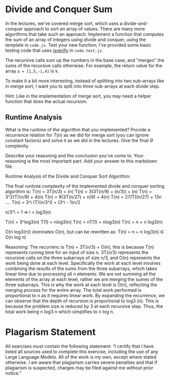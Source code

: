 # Divide and Conquer Sum

In the lectures, we've covered merge sort, which uses a divide-and-conquer
approach to sort an array of values. There are many more algorithms that take
such an approach. Implement a function that computes the sum of an array of
integers using divide and conquer, using the template in `code.js`. Test your
new function; I've provided some basic testing code that uses
[jsverify](https://jsverify.github.io/) in `code.test.js`.

The recursive calls sum up the numbers in the base case, and "merges" the sums
of the recursive calls otherwise. For example, the return value for the array `a
= [1,5,-1,4]` is `9`.

To make it a bit more interesting, instead of splitting into two sub-arrays like
in merge sort, I want you to split into *three* sub-arrays at each divide step.

Hint: Like in the implementation of merge sort, you may need a helper function
that does the actual recursion.

## Runtime Analysis

What is the runtime of the algorithm that you implemented? Provide a recurrence
relation for $T(n)$ as we did for merge sort (you can ignore constant factors)
and solve it as we did in the lectures. Give the final $\Theta$ complexity.

Describe your reasoning and the conclusion you've come to. Your reasoning is the
most important part. Add your answer to this markdown file.


Runtime Analysis of the Divide and Conquer Sort Algorithm:

The final runtime complexity of the implemented divide and conquer sorting algorithm is:
T(n) = 3T(n/3) + (n)
T(n) = 3(3T(n/9) + (n/3)) + (n)
T(n) = 3^2(T)(n/9) + 4(n)
T(n) = 9(3T(n/27) + n/9) + 4(n) 
T(n) = 27(T)(n/27) + 13n
....
T(n) = 3^i (T)(n/3^i) + (3^i - 1)n/2

n/3^i = 1  => i = log3(n)

T(n) = 3^log3(n) T(1) + nlog3(n)
T(n) = nT(1) + nlog3(n) 
T(n) = n + n log3(n)

O(n log3(n)) dominates O(n), but can be rewritten as:
T(n) = n + n log3(n) ∈ O(n log n)



Reasoning:
The recurrenc is T(n) = 3T(n/3) + O(n), this is because T(n) represents
runnng time for an input of size n. 3T(n/3) represents the recursive calls
on the three subarrays of size n/3, and O(n) represents the work being done at each level. Specifically
the work at each level involves combining the results of the sums from the three subarrays, which takes linear time due to processing all n elements. We are
not summing all the elements of the array at each level, rather we are merging the sumes of the three subarrays. This is why the work at each level is O(n), 
reflecting the merging process for the entire array. The total work performed is proportional to n as it requires linear work.  By expanding the 
recurrence, we can observe that the depth of recursion is proportional to log3 (n). This is
because the problem size is reduced by 3 at each recursive step. Thus, the total work being
n log3 n which simplifies to n log n.

# Plagarism Statement
All exercises must contain the following statement: “I certify that I have listed all sources used to complete this exercise, including the use of any Large Language Models. All of the work is my own, except where stated otherwise. I am aware that plagiarism carries severe penalties and that if plagiarism is suspected, charges may be filed against me without prior notice.”

